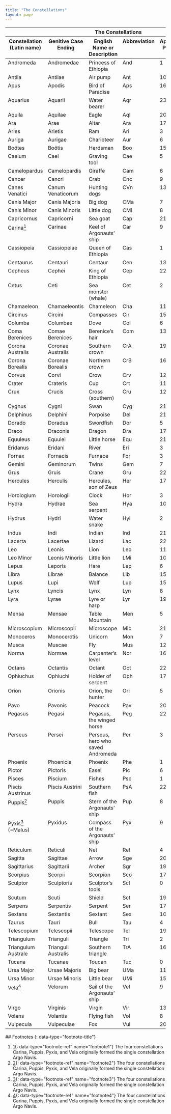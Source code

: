 ```yaml
---
title: "The Constellations"
layout: page
---
```



<table class="span-all" summary="A table titled &#x201C;The Constellations&#x201D; with six columns and 89 rows. The first row is a header row and labels the columns &#x201C;Constellation (Latin name)&#x201D;, &#x201C;Genitive Case Ending footnote: The four constellations Carina, Puppis, Pyxis, and Vela originally formed the single constellation Argo Navis.&#x201D;, &#x201C;English Name or Description&#x201D;, &#x201C;Abbreviation&#x201D;, &#x201C;Approximate Position: alpha (h)&#x201D;, &#x201C;Approximate Position: delta (degrees) From left to right, top to bottom, the rows start with the constellation name and read &#x201C;Andromeda&#x201D;, &#x201C;Andromedae&#x201D;, &#x201C;Princess of Ethiopia&#x201D;, &#x201C;And&#x201D;, &#x201C;1&#x201D;, &#x201C;+40&#x201D;, &#x201C;Antila&#x201D;, &#x201C;Antilae&#x201D;, &#x201C;Air pump&#x201D;, &#x201C;Ant&#x201D;, &#x201C;10&#x201D;, &#x201C;&#x2212;35&#x201D;, &#x201C;Apus&#x201D;, &#x201C;Apodis&#x201D;, &#x201C;Bird of Paradise&#x201D;, &#x201C;Aps&#x201D;, &#x201C;16&#x201D;, &#x201C;&#x2212;75&#x201D;, &#x201C;Aquarius&#x201D;, &#x201C;Aquarii&#x201D;, &#x201C;Water bearer&#x201D;, &#x201C;Aqr&#x201D;, &#x201C;23&#x201D;, &#x201C;&#x2212;15&#x201D;, &#x201C;Aquila&#x201D;, &#x201C;Aquilae&#x201D;, &#x201C;Eagle&#x201D;, &#x201C;Aql&#x201D;, &#x201C;20&#x201D;, &#x201C;+5&#x201D;, &#x201C;Ara&#x201D;, &#x201C;Arae&#x201D;, &#x201C;Altar&#x201D;, &#x201C;Ara&#x201D;, &#x201C;17&#x201D;, &#x201C;&#x2212;55&#x201D;, &#x201C;Aries&#x201D;, &#x201C;Arietis&#x201D;, &#x201C;Ram&#x201D;, &#x201C;Ari&#x201D;, &#x201C;3&#x201D;, &#x201C;+20&#x201D;, &#x201C;Auriga&#x201D;, &#x201C;Aurigae&#x201D;, &#x201C;Charioteer&#x201D;, &#x201C;Aur&#x201D;, &#x201C;6&#x201D;, &#x201C;+40&#x201D;, &#x201C;Bo&#xF6;tes&#x201D;, &#x201C;Bo&#xF6;tis&#x201D;, &#x201C;Herdsman&#x201D;, &#x201C;Boo&#x201D;, &#x201C;15&#x201D;, &#x201C;+30&#x201D;, &#x201C;Caelum&#x201D;, &#x201C;Cael&#x201D;, &#x201C;Graving tool&#x201D;, &#x201C;Cae&#x201D;, &#x201C;5&#x201D;, &#x201C;&#x2212;40&#x201D;, &#x201C;Camelopardus&#x201D;, &#x201C;Camelopardis&#x201D;, &#x201C;Giraffe&#x201D;, &#x201C;Cam&#x201D;, &#x201C;6&#x201D;, &#x201C;+70&#x201D;, &#x201C;Cancer&#x201D;, &#x201C;Cancri&#x201D;, &#x201C;Crab&#x201D;, &#x201C;Cnc&#x201D;, &#x201C;9&#x201D;, &#x201C;+20&#x201D;, &#x201C;Canes Venatici&#x201D;, &#x201C;Canum Venaticorum&#x201D;, &#x201C;Hunting dogs&#x201D;, &#x201C;CVn&#x201D;, &#x201C;13&#x201D;, &#x201C;+40&#x201D;, &#x201C;Canis Major&#x201D;, &#x201C;Canis Majoris&#x201D;, &#x201C;Big dog&#x201D;, &#x201C;CMa&#x201D;, &#x201C;7&#x201D;, &#x201C;&#x2212;20&#x201D;, &#x201C;Canis Minor&#x201D;, &#x201C;Canis Minoris&#x201D;, &#x201C;Little dog&#x201D;, &#x201C;CMi&#x201D;, &#x201C;8&#x201D;, &#x201C;+5 Capricornus&#x201D;, &#x201C;Capricorni&#x201D;, &#x201C;Sea goat&#x201D;, &#x201C;Cap&#x201D;, &#x201C;21&#x201D;, &#x201C;&#x2212;20&#x201D;, &#x201C;Carina &#x201C;, &#x201C;Carinae&#x201D;, &#x201C;Keel of Argonauts&#x2019; ship&#x201D;, &#x201C;Car&#x201D;, &#x201C;9&#x201D;, &#x201C;&#x2212;60&#x201D;, &#x201C;Cassiopeia&#x201D;, &#x201C;Cassiopeiae&#x201D;, &#x201C;Queen of Ethiopia&#x201D;, &#x201C;Cas&#x201D;, &#x201C;1&#x201D;, &#x201C;+60&#x201D;, &#x201C;Centaurus&#x201D;, &#x201C;Centauri&#x201D;, &#x201C;Centaur&#x201D;, &#x201C;Cen&#x201D;, &#x201C;13&#x201D;, &#x201C;&#x2212;50&#x201D;, &#x201C;Cepheus&#x201D;, &#x201C;Cephei&#x201D;, &#x201C;King of Ethiopia&#x201D;, &#x201C;Cep&#x201D;, &#x201C;22&#x201D;, &#x201C;+70&#x201D;, &#x201C;Cetus&#x201D;, &#x201C;Ceti&#x201D;, &#x201C;Sea monster (whale)&#x201D;, &#x201C;Cet&#x201D;, &#x201C;2&#x201D;, &#x201C;&#x2212;10&#x201D;, &#x201C;Chamaeleon&#x201D;, &#x201C;Chamaeleontis&#x201D;, &#x201C;Chameleon&#x201D;, &#x201C;Cha&#x201D;, &#x201C;11&#x201D;, &#x201C;&#x2212;80&#x201D;, &#x201C;Circinus&#x201D;, &#x201C;Circini&#x201D;, &#x201C;Compasses&#x201D;, &#x201C;Cir&#x201D;, &#x201C;15&#x201D;, &#x201C;&#x2212;60&#x201D;, &#x201C;Columba&#x201D;, &#x201C;Columbae&#x201D;, &#x201C;Dove&#x201D;, &#x201C;Col&#x201D;, &#x201C;6&#x201D;, &#x201C;&#x2212;35&#x201D;, &#x201C;Coma Berenices&#x201D;, &#x201C;Comae Berenices&#x201D;, &#x201C;Berenice&#x2019;s hair&#x201D;, &#x201C;Com&#x201D;, &#x201C;13&#x201D;, &#x201C;+20&#x201D;, &#x201C;Corona Australis&#x201D;, &#x201C;Coronae Australis&#x201D;, &#x201C;Southern crown&#x201D;, &#x201C;CrA&#x201D;, &#x201C;19&#x201D;, &#x201C;&#x2212;40&#x201D;, &#x201C;Corona Borealis&#x201D;, &#x201C;Coronae Borealis&#x201D;, &#x201C;Northern crown&#x201D;, &#x201C;CrB&#x201D;, &#x201C;16&#x201D;, &#x201C;+30&#x201D;, &#x201C;Corvus&#x201D;, &#x201C;Corvi&#x201D;, &#x201C;Crow&#x201D;, &#x201C;Crv&#x201D;, &#x201C;12&#x201D;, &#x201C;&#x2212;20&#x201D;, &#x201C;Crater&#x201D;, &#x201C;Crateris&#x201D;, &#x201C;Cup&#x201D;, &#x201C;Crt&#x201D;, &#x201C;11&#x201D;, &#x201C;&#x2212;15&#x201D;, &#x201C;Crux&#x201D;, &#x201C;Crucis&#x201D;, &#x201C;Cross (southern)&#x201D;, &#x201C;Cru&#x201D;, &#x201C;12&#x201D;, &#x201C;&#x2212;60&#x201D;, &#x201C;Cygnus&#x201D;, &#x201C;Cygni&#x201D;, &#x201C;Swan&#x201D;, &#x201C;Cyg&#x201D;, &#x201C;21&#x201D;, &#x201C;+40&#x201D;, &#x201C;Delphinus&#x201D;, &#x201C;Delphini&#x201D;, &#x201C;Porpoise&#x201D;, &#x201C;Del&#x201D;, &#x201C;21&#x201D;, &#x201C;+10&#x201D;, &#x201C;Dorado&#x201D;, &#x201C;Doradus&#x201D;, &#x201C;Swordfish&#x201D;, &#x201C;Dor&#x201D;, &#x201C;5&#x201D;, &#x201C;&#x2212;65&#x201D;, &#x201C;Draco&#x201D;, &#x201C;Draconis&#x201D;, &#x201C;Dragon&#x201D;, &#x201C;Dra&#x201D;, &#x201C;17&#x201D;, &#x201C;+65&#x201D;, &#x201C;Equuleus&#x201D;, &#x201C;Equulei&#x201D;, &#x201C;Little horse&#x201D;, &#x201C;Equ&#x201D;, &#x201C;21&#x201D;, &#x201C;+10&#x201D;, &#x201C;Eridanus&#x201D;, &#x201C;Eridani&#x201D;, &#x201C;River&#x201D;, &#x201C;Eri&#x201D;, &#x201C;3&#x201D;, &#x201C;&#x2212;20&#x201D;, &#x201C;Fornax&#x201D;, &#x201C;Fornacis&#x201D;, &#x201C;Furnace&#x201D;, &#x201C;For&#x201D;, &#x201C;3&#x201D;, &#x201C;&#x2212;30&#x201D;, &#x201C;Gemini&#x201D;, &#x201C;Geminorum&#x201D;, &#x201C;Twins&#x201D;, &#x201C;Gem&#x201D;, &#x201C;7&#x201D;, &#x201C;+20&#x201D;, &#x201C;Grus&#x201D;, &#x201C;Gruis&#x201D;, &#x201C;Crane&#x201D;, &#x201C;Gru&#x201D;, &#x201C;22&#x201D;, &#x201C;&#x2212;45&#x201D;, &#x201C;Hercules&#x201D;, &#x201C;Herculis&#x201D;, &#x201C;Hercules, son of Zeus&#x201D;, &#x201C;Her&#x201D;, &#x201C;17&#x201D;, &#x201C;+30&#x201D;, &#x201C;Horologium&#x201D;, &#x201C;Horologii&#x201D;, &#x201C;Clock&#x201D;, &#x201C;Hor&#x201D;, &#x201C;3&#x201D;, &#x201C;&#x2212;60&#x201D;, &#x201C;Hydra&#x201D;, &#x201C;Hydrae&#x201D;, &#x201C;Sea serpent&#x201D;, &#x201C;Hya&#x201D;, &#x201C;10&#x201D;, &#x201C;&#x2212;20&#x201D;, &#x201C;Hydrus&#x201D;, &#x201C;Hydri&#x201D;, &#x201C;Water snake&#x201D;, &#x201C;Hyi&#x201D;, &#x201C;2&#x201D;, &#x201C;&#x2212;75&#x201D;, &#x201C;Indus&#x201D;, &#x201C;Indi&#x201D;, &#x201C;Indian&#x201D;, &#x201C;Ind&#x201D;, &#x201C;21&#x201D;, &#x201C;&#x2212;55&#x201D;, &#x201C;Lacerta&#x201D;, &#x201C;Lacertae&#x201D;, &#x201C;Lizard&#x201D;, &#x201C;Lac&#x201D;, &#x201C;22&#x201D;, &#x201C;+45&#x201D;, &#x201C;Leo&#x201D;, &#x201C;Leonis&#x201D;, &#x201C;Lion&#x201D;, &#x201C;Leo&#x201D;, &#x201C;11&#x201D;, &#x201C;+15&#x201D;, &#x201C;Leo Minor&#x201D;, &#x201C;Leonis Minoris&#x201D;, &#x201C;Little lion&#x201D;, &#x201C;LMi&#x201D;, &#x201C;10&#x201D;, &#x201C;+35&#x201D;, &#x201C;Lepus&#x201D;, &#x201C;Leporis&#x201D;, &#x201C;Hare&#x201D;, &#x201C;Lep&#x201D;, &#x201C;6&#x201D;, &#x201C;&#x2212;20&#x201D;, &#x201C;Libra&#x201D;, &#x201C;Librae&#x201D;, &#x201C;Balance&#x201D;, &#x201C;Lib&#x201D;, &#x201C;15&#x201D;, &#x201C;&#x2212;15&#x201D;, &#x201C;Lupus&#x201D;, &#x201C;Lupi&#x201D;, &#x201C;Wolf&#x201D;, &#x201C;Lup&#x201D;, &#x201C;15&#x201D;, &#x201C;&#x2212;45&#x201D;, &#x201C;Lynx&#x201D;, &#x201C;Lyncis&#x201D;, &#x201C;Lynx&#x201D;, &#x201C;Lyn&#x201D;, &#x201C;8&#x201D;, &#x201C;+45&#x201D;, &#x201C;Lyra&#x201D;, &#x201C;Lyrae&#x201D;, &#x201C;Lyre or harp&#x201D;, &#x201C;Lyr&#x201D;, &#x201C;19&#x201D;, &#x201C;+40&#x201D;, &#x201C;Mensa&#x201D;, &#x201C;Mensae&#x201D;, &#x201C;Table Mountain&#x201D;, &#x201C;Men&#x201D;, &#x201C;5&#x201D;, &#x201C;&#x2212;80&#x201D;, &#x201C;Microscopium&#x201D;, &#x201C;Microscopii&#x201D;, &#x201C;Microscope&#x201D;, &#x201C;Mic&#x201D;, &#x201C;21&#x201D;, &#x201C;&#x2212;35&#x201D;, &#x201C;Monoceros&#x201D;, &#x201C;Monocerotis&#x201D;, &#x201C;Unicorn&#x201D;, &#x201C;Mon&#x201D;, &#x201C;7&#x201D;, &#x201C;&#x2212;5&#x201D;, &#x201C;Musca&#x201D;, &#x201C;Muscae&#x201D;, &#x201C;Fly&#x201D;, &#x201C;Mus&#x201D;, &#x201C;12&#x201D;, &#x201C;&#x2212;70&#x201D;, &#x201C;Norma&#x201D;, &#x201C;Normae&#x201D;, &#x201C;Carpenter&#x2019;s level&#x201D;, &#x201C;Nor&#x201D;, &#x201C;16&#x201D;, &#x201C;&#x2212;50&#x201D;, &#x201C;Octans&#x201D;, &#x201C;Octantis&#x201D;, &#x201C;Octant&#x201D;, &#x201C;Oct&#x201D;, &#x201C;22&#x201D;, &#x201C;&#x2212;85&#x201D;, &#x201C;Ophiuchus&#x201D;, &#x201C;Ophiuchi&#x201D;, &#x201C;Holder of serpent&#x201D;, &#x201C;Oph&#x201D;, &#x201C;17&#x201D;, &#x201C;0&#x201D;, &#x201C;Orion&#x201D;, &#x201C;Orionis&#x201D;, &#x201C;Orion, the hunter&#x201D;, &#x201C;Ori&#x201D;, &#x201C;5&#x201D;, &#x201C;+5&#x201D;, &#x201C;Pavo&#x201D;, &#x201C;Pavonis&#x201D;, &#x201C;Peacock&#x201D;, &#x201C;Pav&#x201D;, &#x201C;20&#x201D;, &#x201C;&#x2212;65&#x201D;, &#x201C;Pegasus&#x201D;, &#x201C;Pegasi&#x201D;, &#x201C;Pegasus, the winged horse&#x201D;, &#x201C;Peg&#x201D;, &#x201C;22&#x201D;, &#x201C;+20&#x201D;, &#x201C;Perseus&#x201D;, &#x201C;Persei&#x201D;, &#x201C;Perseus, hero who saved Andromeda&#x201D;, &#x201C;Per&#x201D;, &#x201C;3&#x201D;, &#x201C;+45&#x201D;, &#x201C;Phoenix&#x201D;, &#x201C;Phoenicis&#x201D;, &#x201C;Phoenix&#x201D;, &#x201C;Phe&#x201D;, &#x201C;1&#x201D;, &#x201C;&#x2212;50&#x201D;, &#x201C;Pictor&#x201D;, &#x201C;Pictoris&#x201D;, &#x201C;Easel&#x201D;, &#x201C;Pic&#x201D;, &#x201C;6&#x201D;, &#x201C;&#x2212;55&#x201D;, &#x201C;Pisces&#x201D;, &#x201C;Piscium&#x201D;, &#x201C;Fishes&#x201D;, &#x201C;Psc&#x201D;, &#x201C;1&#x201D;, &#x201C;+15&#x201D;, &#x201C;Piscis Austrinus&#x201D;, &#x201C;Piscis Austrini&#x201D;, &#x201C;Southern fish&#x201D;, &#x201C;PsA&#x201D;, &#x201C;22&#x201D;, &#x201C;&#x2212;30&#x201D;, &#x201C;Puppis footnote: The four constellations Carina, Puppis, Pyxis, and Vela originally formed the single constellation Argo Navis.&#x201D;, &#x201C;Puppis&#x201D;, &#x201C;Stern of the Argonauts&#x2019; ship&#x201D;, &#x201C;Pup&#x201D;, &#x201C;8&#x201D;, &#x201C;&#x2212;40&#x201D;, &#x201C;Pyxis (=Malus) footnote: The four constellations Carina, Puppis, Pyxis, and Vela originally formed the single constellation Argo Navis.&#x201D;, &#x201C;Pyxidus&#x201D;, &#x201C;Compass of the Argonauts&#x2019; ship&#x201D;, &#x201C;Pyx&#x201D;, &#x201C;9&#x201D;, &#x201C;&#x2212;30&#x201D;, &#x201C;Reticulum&#x201D;, &#x201C;Reticuli&#x201D;, &#x201C;Net&#x201D;, &#x201C;Ret&#x201D;, &#x201C;4&#x201D;, &#x201C;&#x2212;60&#x201D;, &#x201C;Sagitta&#x201D;, &#x201C;Sagittae&#x201D;, &#x201C;Arrow&#x201D;, &#x201C;Sge&#x201D;, &#x201C;20&#x201D;, &#x201C;+10&#x201D;, &#x201C;Sagittarius&#x201D;, &#x201C;Sagittarii&#x201D;, &#x201C;Archer&#x201D;, &#x201C;Sgr&#x201D;, &#x201C;19&#x201D;, &#x201C;&#x2212;25&#x201D;, &#x201C;Scorpius&#x201D;, &#x201C;Scorpii&#x201D;, &#x201C;Scorpion&#x201D;, &#x201C;Sco&#x201D;, &#x201C;17&#x201D;, &#x201C;&#x2212;40&#x201D;, &#x201C;Sculptor&#x201D;, &#x201C;Sculptoris&#x201D;, &#x201C;Sculptor&#x2019;s tools&#x201D;, &#x201C;Scl&#x201D;, &#x201C;0&#x201D;, &#x201C;&#x2212;30&#x201D;, &#x201C;Scutum&#x201D;, &#x201C;Scuti&#x201D;, &#x201C;Shield&#x201D;, &#x201C;Sct&#x201D;, &#x201C;19&#x201D;, &#x201C;&#x2212;10&#x201D;, &#x201C;Serpens&#x201D;, &#x201C;Serpentis&#x201D;, &#x201C;Serpent&#x201D;, &#x201C;Ser&#x201D;, &#x201C;17&#x201D;, &#x201C;0&#x201D;, &#x201C;Sextans&#x201D;, &#x201C;Sextantis&#x201D;, &#x201C;Sextant&#x201D;, &#x201C;Sex&#x201D;, &#x201C;10&#x201D;, &#x201C;0&#x201D;, &#x201C;Taurus&#x201D;, &#x201C;Tauri&#x201D;, &#x201C;Bull&#x201D;, &#x201C;Tau&#x201D;, &#x201C;4&#x201D;, &#x201C;+15&#x201D;, &#x201C;Telescopium&#x201D;, &#x201C;Telescopii&#x201D;, &#x201C;Telescope&#x201D;, &#x201C;Tel&#x201D;, &#x201C;19&#x201D;, &#x201C;&#x2212;50&#x201D;, &#x201C;Triangulum&#x201D;, &#x201C;Trianguli&#x201D;, &#x201C;Triangle&#x201D;, &#x201C;Tri&#x201D;, &#x201C;2&#x201D;, &#x201C;+30&#x201D;, &#x201C;Triangulum Australe&#x201D;, &#x201C;Trianguli Australis&#x201D;, &#x201C;Southern triangle&#x201D;, &#x201C;TrA&#x201D;, &#x201C;16&#x201D;, &#x201C;&#x2212;65&#x201D;, &#x201C;Tucana&#x201D;, &#x201C;Tucanae&#x201D;, &#x201C;Toucan&#x201D;, &#x201C;Tuc&#x201D;, &#x201C;0&#x201D;, &#x201C;&#x2212;65&#x201D;, &#x201C;Ursa Major&#x201D;, &#x201C;Ursae Majoris&#x201D;, &#x201C;Big bear&#x201D;, &#x201C;UMa&#x201D;, &#x201C;11&#x201D;, &#x201C;+50&#x201D;, &#x201C;Ursa Minor&#x201D;, &#x201C;Ursae Minoris&#x201D;, &#x201C;Little bear&#x201D;, &#x201C;UMi&#x201D;, &#x201C;15&#x201D;, &#x201C;+70&#x201D;, &#x201C;Vela footnote: The four constellations Carina, Puppis, Pyxis, and Vela originally formed the single constellation Argo Navis.&#x201D;, &#x201C;Velorum&#x201D;, &#x201C;Sail of the Argonauts&#x2019; ship&#x201D;, &#x201C;Vel&#x201D;, &#x201C;9&#x201D;, &#x201C;&#x2212;50&#x201D;, &#x201C;Virgo&#x201D;, &#x201C;Virginis&#x201D;, &#x201C;Virgin&#x201D;, &#x201C;Vir&#x201D;, &#x201C;13&#x201D;, &#x201C;0&#x201D;, &#x201C;Volans&#x201D;, &#x201C;Volantis&#x201D;, &#x201C;Flying fish&#x201D;, &#x201C;Vol&#x201D;, &#x201C;8&#x201D;, &#x201C;&#x2212;70&#x201D;, &#x201C;Vulpecula&#x201D;, &#x201C;Vulpeculae&#x201D;, &#x201C;Fox&#x201D;, &#x201C;Vul&#x201D;, &#x201C;20&#x201D;, and &#x201C;+25&#x201D;."><thead>
<tr valign="top">
<th colspan="6" data-valign="top" data-align="center">The Constellations</th>
</tr>
<tr valign="top">
<th data-valign="top" data-align="center">Constellation (Latin name)</th>
<th data-valign="top" data-align="center">Genitive Case Ending</th>
<th data-valign="top" data-align="center">English Name or Description</th>
<th data-valign="top" data-align="center">Abbreviation</th>
<th data-valign="top" data-align="center">Approximate Position: α (h)</th>
<th data-valign="top" data-align="center">Approximate Position: δ (°)</th>
</tr>
</thead><tbody>
<tr valign="top">
<td data-valign="top" data-align="left">Andromeda</td>
<td data-valign="top" data-align="left">Andromedae</td>
<td data-valign="top" data-align="left">Princess of Ethiopia</td>
<td data-valign="top" data-align="left">And</td>
<td data-valign="top" data-align="left">1</td>
<td data-valign="top" data-align="left">+40</td>
</tr>
<tr valign="top">
<td data-valign="top" data-align="left">Antila</td>
<td data-valign="top" data-align="left">Antilae</td>
<td data-valign="top" data-align="left">Air pump</td>
<td data-valign="top" data-align="left">Ant</td>
<td data-valign="top" data-align="left">10</td>
<td data-valign="top" data-align="left">−35</td>
</tr>
<tr valign="top">
<td data-valign="top" data-align="left">Apus</td>
<td data-valign="top" data-align="left">Apodis</td>
<td data-valign="top" data-align="left">Bird of Paradise</td>
<td data-valign="top" data-align="left">Aps</td>
<td data-valign="top" data-align="left">16</td>
<td data-valign="top" data-align="left">−75</td>
</tr>
<tr valign="top">
<td data-valign="top" data-align="left">Aquarius</td>
<td data-valign="top" data-align="left">Aquarii</td>
<td data-valign="top" data-align="left">Water bearer</td>
<td data-valign="top" data-align="left">Aqr</td>
<td data-valign="top" data-align="left">23</td>
<td data-valign="top" data-align="left">−15</td>
</tr>
<tr valign="top">
<td data-valign="top" data-align="left">Aquila</td>
<td data-valign="top" data-align="left">Aquilae</td>
<td data-valign="top" data-align="left">Eagle</td>
<td data-valign="top" data-align="left">Aql</td>
<td data-valign="top" data-align="left">20</td>
<td data-valign="top" data-align="left">+5</td>
</tr>
<tr valign="top">
<td data-valign="top" data-align="left">Ara</td>
<td data-valign="top" data-align="left">Arae</td>
<td data-valign="top" data-align="left">Altar</td>
<td data-valign="top" data-align="left">Ara</td>
<td data-valign="top" data-align="left">17</td>
<td data-valign="top" data-align="left">−55</td>
</tr>
<tr valign="top">
<td data-valign="top" data-align="left">Aries</td>
<td data-valign="top" data-align="left">Arietis</td>
<td data-valign="top" data-align="left">Ram</td>
<td data-valign="top" data-align="left">Ari</td>
<td data-valign="top" data-align="left">3</td>
<td data-valign="top" data-align="left">+20</td>
</tr>
<tr valign="top">
<td data-valign="top" data-align="left">Auriga</td>
<td data-valign="top" data-align="left">Aurigae</td>
<td data-valign="top" data-align="left">Charioteer</td>
<td data-valign="top" data-align="left">Aur</td>
<td data-valign="top" data-align="left">6</td>
<td data-valign="top" data-align="left">+40</td>
</tr>
<tr valign="top">
<td data-valign="top" data-align="left">Boötes</td>
<td data-valign="top" data-align="left">Boötis</td>
<td data-valign="top" data-align="left">Herdsman</td>
<td data-valign="top" data-align="left">Boo</td>
<td data-valign="top" data-align="left">15</td>
<td data-valign="top" data-align="left">+30</td>
</tr>
<tr valign="top">
<td data-valign="top" data-align="left">Caelum</td>
<td data-valign="top" data-align="left">Cael</td>
<td data-valign="top" data-align="left">Graving tool</td>
<td data-valign="top" data-align="left">Cae</td>
<td data-valign="top" data-align="left">5</td>
<td data-valign="top" data-align="left">−40</td>
</tr>
<tr valign="top">
<td data-valign="top" data-align="left">Camelopardus</td>
<td data-valign="top" data-align="left">Camelopardis</td>
<td data-valign="top" data-align="left">Giraffe</td>
<td data-valign="top" data-align="left">Cam</td>
<td data-valign="top" data-align="left">6</td>
<td data-valign="top" data-align="left">+70</td>
</tr>
<tr valign="top">
<td data-valign="top" data-align="left">Cancer</td>
<td data-valign="top" data-align="left">Cancri</td>
<td data-valign="top" data-align="left">Crab</td>
<td data-valign="top" data-align="left">Cnc</td>
<td data-valign="top" data-align="left">9</td>
<td data-valign="top" data-align="left">+20</td>
</tr>
<tr valign="top">
<td data-valign="top" data-align="left">Canes Venatici</td>
<td data-valign="top" data-align="left">Canum Venaticorum</td>
<td data-valign="top" data-align="left">Hunting dogs</td>
<td data-valign="top" data-align="left">CVn</td>
<td data-valign="top" data-align="left">13</td>
<td data-valign="top" data-align="left">+40</td>
</tr>
<tr valign="top">
<td data-valign="top" data-align="left">Canis Major</td>
<td data-valign="top" data-align="left">Canis Majoris</td>
<td data-valign="top" data-align="left">Big dog</td>
<td data-valign="top" data-align="left">CMa</td>
<td data-valign="top" data-align="left">7</td>
<td data-valign="top" data-align="left">−20</td>
</tr>
<tr valign="top">
<td data-valign="top" data-align="left">Canis Minor</td>
<td data-valign="top" data-align="left">Canis Minoris</td>
<td data-valign="top" data-align="left">Little dog</td>
<td data-valign="top" data-align="left">CMi</td>
<td data-valign="top" data-align="left">8</td>
<td data-valign="top" data-align="left">+5</td>
</tr>
<tr valign="top">
<td data-valign="top" data-align="left">Capricornus</td>
<td data-valign="top" data-align="left">Capricorni</td>
<td data-valign="top" data-align="left">Sea goat</td>
<td data-valign="top" data-align="left">Cap</td>
<td data-valign="top" data-align="left">21</td>
<td data-valign="top" data-align="left">−20</td>
</tr>
<tr valign="top">
<td data-valign="top" data-align="left">Carina<a data-type="footnote-number" name="footnote-ref1" href="#footnote1"><sup>1</sup></a></td>
<td data-valign="top" data-align="left">Carinae</td>
<td data-valign="top" data-align="left">Keel of Argonauts’ ship</td>
<td data-valign="top" data-align="left">Car</td>
<td data-valign="top" data-align="left">9</td>
<td data-valign="top" data-align="left">−60</td>
</tr>
<tr valign="top">
<td data-valign="top" data-align="left">Cassiopeia</td>
<td data-valign="top" data-align="left">Cassiopeiae</td>
<td data-valign="top" data-align="left">Queen of Ethiopia</td>
<td data-valign="top" data-align="left">Cas</td>
<td data-valign="top" data-align="left">1</td>
<td data-valign="top" data-align="left">+60</td>
</tr>
<tr valign="top">
<td data-valign="top" data-align="left">Centaurus</td>
<td data-valign="top" data-align="left">Centauri</td>
<td data-valign="top" data-align="left">Centaur</td>
<td data-valign="top" data-align="left">Cen</td>
<td data-valign="top" data-align="left">13</td>
<td data-valign="top" data-align="left">−50</td>
</tr>
<tr valign="top">
<td data-valign="top" data-align="left">Cepheus</td>
<td data-valign="top" data-align="left">Cephei</td>
<td data-valign="top" data-align="left">King of Ethiopia</td>
<td data-valign="top" data-align="left">Cep</td>
<td data-valign="top" data-align="left">22</td>
<td data-valign="top" data-align="left">+70</td>
</tr>
<tr valign="top">
<td data-valign="top" data-align="left">Cetus</td>
<td data-valign="top" data-align="left">Ceti</td>
<td data-valign="top" data-align="left">Sea monster (whale)</td>
<td data-valign="top" data-align="left">Cet</td>
<td data-valign="top" data-align="left">2</td>
<td data-valign="top" data-align="left">−10</td>
</tr>
<tr valign="top">
<td data-valign="top" data-align="left">Chamaeleon</td>
<td data-valign="top" data-align="left">Chamaeleontis</td>
<td data-valign="top" data-align="left">Chameleon</td>
<td data-valign="top" data-align="left">Cha</td>
<td data-valign="top" data-align="left">11</td>
<td data-valign="top" data-align="left">−80</td>
</tr>
<tr valign="top">
<td data-valign="top" data-align="left">Circinus</td>
<td data-valign="top" data-align="left">Circini</td>
<td data-valign="top" data-align="left">Compasses</td>
<td data-valign="top" data-align="left">Cir</td>
<td data-valign="top" data-align="left">15</td>
<td data-valign="top" data-align="left">−60</td>
</tr>
<tr valign="top">
<td data-valign="top" data-align="left">Columba</td>
<td data-valign="top" data-align="left">Columbae</td>
<td data-valign="top" data-align="left">Dove</td>
<td data-valign="top" data-align="left">Col</td>
<td data-valign="top" data-align="left">6</td>
<td data-valign="top" data-align="left">−35</td>
</tr>
<tr valign="top">
<td data-valign="top" data-align="left">Coma Berenices</td>
<td data-valign="top" data-align="left">Comae Berenices</td>
<td data-valign="top" data-align="left">Berenice’s hair</td>
<td data-valign="top" data-align="left">Com</td>
<td data-valign="top" data-align="left">13</td>
<td data-valign="top" data-align="left">+20</td>
</tr>
<tr valign="top">
<td data-valign="top" data-align="left">Corona Australis</td>
<td data-valign="top" data-align="left">Coronae Australis</td>
<td data-valign="top" data-align="left">Southern crown</td>
<td data-valign="top" data-align="left">CrA</td>
<td data-valign="top" data-align="left">19</td>
<td data-valign="top" data-align="left">−40</td>
</tr>
<tr valign="top">
<td data-valign="top" data-align="left">Corona Borealis</td>
<td data-valign="top" data-align="left">Coronae Borealis</td>
<td data-valign="top" data-align="left">Northern crown</td>
<td data-valign="top" data-align="left">CrB</td>
<td data-valign="top" data-align="left">16</td>
<td data-valign="top" data-align="left">+30</td>
</tr>
<tr valign="top">
<td data-valign="top" data-align="left">Corvus</td>
<td data-valign="top" data-align="left">Corvi</td>
<td data-valign="top" data-align="left">Crow</td>
<td data-valign="top" data-align="left">Crv</td>
<td data-valign="top" data-align="left">12</td>
<td data-valign="top" data-align="left">−20</td>
</tr>
<tr valign="top">
<td data-valign="top" data-align="left">Crater</td>
<td data-valign="top" data-align="left">Crateris</td>
<td data-valign="top" data-align="left">Cup</td>
<td data-valign="top" data-align="left">Crt</td>
<td data-valign="top" data-align="left">11</td>
<td data-valign="top" data-align="left">−15</td>
</tr>
<tr valign="top">
<td data-valign="top" data-align="left">Crux</td>
<td data-valign="top" data-align="left">Crucis</td>
<td data-valign="top" data-align="left">Cross (southern)</td>
<td data-valign="top" data-align="left">Cru</td>
<td data-valign="top" data-align="left">12</td>
<td data-valign="top" data-align="left">−60</td>
</tr>
<tr valign="top">
<td data-valign="top" data-align="left">Cygnus</td>
<td data-valign="top" data-align="left">Cygni</td>
<td data-valign="top" data-align="left">Swan</td>
<td data-valign="top" data-align="left">Cyg</td>
<td data-valign="top" data-align="left">21</td>
<td data-valign="top" data-align="left">+40</td>
</tr>
<tr valign="top">
<td data-valign="top" data-align="left">Delphinus</td>
<td data-valign="top" data-align="left">Delphini</td>
<td data-valign="top" data-align="left">Porpoise</td>
<td data-valign="top" data-align="left">Del</td>
<td data-valign="top" data-align="left">21</td>
<td data-valign="top" data-align="left">+10</td>
</tr>
<tr valign="top">
<td data-valign="top" data-align="left">Dorado</td>
<td data-valign="top" data-align="left">Doradus</td>
<td data-valign="top" data-align="left">Swordfish</td>
<td data-valign="top" data-align="left">Dor</td>
<td data-valign="top" data-align="left">5</td>
<td data-valign="top" data-align="left">−65</td>
</tr>
<tr valign="top">
<td data-valign="top" data-align="left">Draco</td>
<td data-valign="top" data-align="left">Draconis</td>
<td data-valign="top" data-align="left">Dragon</td>
<td data-valign="top" data-align="left">Dra</td>
<td data-valign="top" data-align="left">17</td>
<td data-valign="top" data-align="left">+65</td>
</tr>
<tr valign="top">
<td data-valign="top" data-align="left">Equuleus</td>
<td data-valign="top" data-align="left">Equulei</td>
<td data-valign="top" data-align="left">Little horse</td>
<td data-valign="top" data-align="left">Equ</td>
<td data-valign="top" data-align="left">21</td>
<td data-valign="top" data-align="left">+10</td>
</tr>
<tr valign="top">
<td data-valign="top" data-align="left">Eridanus</td>
<td data-valign="top" data-align="left">Eridani</td>
<td data-valign="top" data-align="left">River</td>
<td data-valign="top" data-align="left">Eri</td>
<td data-valign="top" data-align="left">3</td>
<td data-valign="top" data-align="left">−20</td>
</tr>
<tr valign="top">
<td data-valign="top" data-align="left">Fornax</td>
<td data-valign="top" data-align="left">Fornacis</td>
<td data-valign="top" data-align="left">Furnace</td>
<td data-valign="top" data-align="left">For</td>
<td data-valign="top" data-align="left">3</td>
<td data-valign="top" data-align="left">−30</td>
</tr>
<tr valign="top">
<td data-valign="top" data-align="left">Gemini</td>
<td data-valign="top" data-align="left">Geminorum</td>
<td data-valign="top" data-align="left">Twins</td>
<td data-valign="top" data-align="left">Gem</td>
<td data-valign="top" data-align="left">7</td>
<td data-valign="top" data-align="left">+20</td>
</tr>
<tr valign="top">
<td data-valign="top" data-align="left">Grus</td>
<td data-valign="top" data-align="left">Gruis</td>
<td data-valign="top" data-align="left">Crane</td>
<td data-valign="top" data-align="left">Gru</td>
<td data-valign="top" data-align="left">22</td>
<td data-valign="top" data-align="left">−45</td>
</tr>
<tr valign="top">
<td data-valign="top" data-align="left">Hercules</td>
<td data-valign="top" data-align="left">Herculis</td>
<td data-valign="top" data-align="left">Hercules, son of Zeus</td>
<td data-valign="top" data-align="left">Her</td>
<td data-valign="top" data-align="left">17</td>
<td data-valign="top" data-align="left">+30</td>
</tr>
<tr valign="top">
<td data-valign="top" data-align="left">Horologium</td>
<td data-valign="top" data-align="left">Horologii</td>
<td data-valign="top" data-align="left">Clock</td>
<td data-valign="top" data-align="left">Hor</td>
<td data-valign="top" data-align="left">3</td>
<td data-valign="top" data-align="left">−60</td>
</tr>
<tr valign="top">
<td data-valign="top" data-align="left">Hydra</td>
<td data-valign="top" data-align="left">Hydrae</td>
<td data-valign="top" data-align="left">Sea serpent</td>
<td data-valign="top" data-align="left">Hya</td>
<td data-valign="top" data-align="left">10</td>
<td data-valign="top" data-align="left">−20</td>
</tr>
<tr valign="top">
<td data-valign="top" data-align="left">Hydrus</td>
<td data-valign="top" data-align="left">Hydri</td>
<td data-valign="top" data-align="left">Water snake</td>
<td data-valign="top" data-align="left">Hyi</td>
<td data-valign="top" data-align="left">2</td>
<td data-valign="top" data-align="left">−75</td>
</tr>
<tr valign="top">
<td data-valign="top" data-align="left">Indus</td>
<td data-valign="top" data-align="left">Indi</td>
<td data-valign="top" data-align="left">Indian</td>
<td data-valign="top" data-align="left">Ind</td>
<td data-valign="top" data-align="left">21</td>
<td data-valign="top" data-align="left">−55</td>
</tr>
<tr valign="top">
<td data-valign="top" data-align="left">Lacerta</td>
<td data-valign="top" data-align="left">Lacertae</td>
<td data-valign="top" data-align="left">Lizard</td>
<td data-valign="top" data-align="left">Lac</td>
<td data-valign="top" data-align="left">22</td>
<td data-valign="top" data-align="left">+45</td>
</tr>
<tr valign="top">
<td data-valign="top" data-align="left">Leo</td>
<td data-valign="top" data-align="left">Leonis</td>
<td data-valign="top" data-align="left">Lion</td>
<td data-valign="top" data-align="left">Leo</td>
<td data-valign="top" data-align="left">11</td>
<td data-valign="top" data-align="left">+15</td>
</tr>
<tr valign="top">
<td data-valign="top" data-align="left">Leo Minor</td>
<td data-valign="top" data-align="left">Leonis Minoris</td>
<td data-valign="top" data-align="left">Little lion</td>
<td data-valign="top" data-align="left">LMi</td>
<td data-valign="top" data-align="left">10</td>
<td data-valign="top" data-align="left">+35</td>
</tr>
<tr valign="top">
<td data-valign="top" data-align="left">Lepus</td>
<td data-valign="top" data-align="left">Leporis</td>
<td data-valign="top" data-align="left">Hare</td>
<td data-valign="top" data-align="left">Lep</td>
<td data-valign="top" data-align="left">6</td>
<td data-valign="top" data-align="left">−20</td>
</tr>
<tr valign="top">
<td data-valign="top" data-align="left">Libra</td>
<td data-valign="top" data-align="left">Librae</td>
<td data-valign="top" data-align="left">Balance</td>
<td data-valign="top" data-align="left">Lib</td>
<td data-valign="top" data-align="left">15</td>
<td data-valign="top" data-align="left">−15</td>
</tr>
<tr valign="top">
<td data-valign="top" data-align="left">Lupus</td>
<td data-valign="top" data-align="left">Lupi</td>
<td data-valign="top" data-align="left">Wolf</td>
<td data-valign="top" data-align="left">Lup</td>
<td data-valign="top" data-align="left">15</td>
<td data-valign="top" data-align="left">−45</td>
</tr>
<tr valign="top">
<td data-valign="top" data-align="left">Lynx</td>
<td data-valign="top" data-align="left">Lyncis</td>
<td data-valign="top" data-align="left">Lynx</td>
<td data-valign="top" data-align="left">Lyn</td>
<td data-valign="top" data-align="left">8</td>
<td data-valign="top" data-align="left">+45</td>
</tr>
<tr valign="top">
<td data-valign="top" data-align="left">Lyra</td>
<td data-valign="top" data-align="left">Lyrae</td>
<td data-valign="top" data-align="left">Lyre or harp</td>
<td data-valign="top" data-align="left">Lyr</td>
<td data-valign="top" data-align="left">19</td>
<td data-valign="top" data-align="left">+40</td>
</tr>
<tr valign="top">
<td data-valign="top" data-align="left">Mensa</td>
<td data-valign="top" data-align="left">Mensae</td>
<td data-valign="top" data-align="left">Table Mountain</td>
<td data-valign="top" data-align="left">Men</td>
<td data-valign="top" data-align="left">5</td>
<td data-valign="top" data-align="left">−80</td>
</tr>
<tr valign="top">
<td data-valign="top" data-align="left">Microscopium</td>
<td data-valign="top" data-align="left">Microscopii</td>
<td data-valign="top" data-align="left">Microscope</td>
<td data-valign="top" data-align="left">Mic</td>
<td data-valign="top" data-align="left">21</td>
<td data-valign="top" data-align="left">−35</td>
</tr>
<tr valign="top">
<td data-valign="top" data-align="left">Monoceros</td>
<td data-valign="top" data-align="left">Monocerotis</td>
<td data-valign="top" data-align="left">Unicorn</td>
<td data-valign="top" data-align="left">Mon</td>
<td data-valign="top" data-align="left">7</td>
<td data-valign="top" data-align="left">−5</td>
</tr>
<tr valign="top">
<td data-valign="top" data-align="left">Musca</td>
<td data-valign="top" data-align="left">Muscae</td>
<td data-valign="top" data-align="left">Fly</td>
<td data-valign="top" data-align="left">Mus</td>
<td data-valign="top" data-align="left">12</td>
<td data-valign="top" data-align="left">−70</td>
</tr>
<tr valign="top">
<td data-valign="top" data-align="left">Norma</td>
<td data-valign="top" data-align="left">Normae</td>
<td data-valign="top" data-align="left">Carpenter’s level</td>
<td data-valign="top" data-align="left">Nor</td>
<td data-valign="top" data-align="left">16</td>
<td data-valign="top" data-align="left">−50</td>
</tr>
<tr valign="top">
<td data-valign="top" data-align="left">Octans</td>
<td data-valign="top" data-align="left">Octantis</td>
<td data-valign="top" data-align="left">Octant</td>
<td data-valign="top" data-align="left">Oct</td>
<td data-valign="top" data-align="left">22</td>
<td data-valign="top" data-align="left">−85</td>
</tr>
<tr valign="top">
<td data-valign="top" data-align="left">Ophiuchus</td>
<td data-valign="top" data-align="left">Ophiuchi</td>
<td data-valign="top" data-align="left">Holder of serpent</td>
<td data-valign="top" data-align="left">Oph</td>
<td data-valign="top" data-align="left">17</td>
<td data-valign="top" data-align="left">0</td>
</tr>
<tr valign="top">
<td data-valign="top" data-align="left">Orion</td>
<td data-valign="top" data-align="left">Orionis</td>
<td data-valign="top" data-align="left">Orion, the hunter</td>
<td data-valign="top" data-align="left">Ori</td>
<td data-valign="top" data-align="left">5</td>
<td data-valign="top" data-align="left">+5</td>
</tr>
<tr valign="top">
<td data-valign="top" data-align="left">Pavo</td>
<td data-valign="top" data-align="left">Pavonis</td>
<td data-valign="top" data-align="left">Peacock</td>
<td data-valign="top" data-align="left">Pav</td>
<td data-valign="top" data-align="left">20</td>
<td data-valign="top" data-align="left">−65</td>
</tr>
<tr valign="top">
<td data-valign="top" data-align="left">Pegasus</td>
<td data-valign="top" data-align="left">Pegasi</td>
<td data-valign="top" data-align="left">Pegasus, the winged horse</td>
<td data-valign="top" data-align="left">Peg</td>
<td data-valign="top" data-align="left">22</td>
<td data-valign="top" data-align="left">+20</td>
</tr>
<tr valign="top">
<td data-valign="top" data-align="left">Perseus</td>
<td data-valign="top" data-align="left">Persei</td>
<td data-valign="top" data-align="left">Perseus, hero who saved Andromeda</td>
<td data-valign="top" data-align="left">Per</td>
<td data-valign="top" data-align="left">3</td>
<td data-valign="top" data-align="left">+45</td>
</tr>
<tr valign="top">
<td data-valign="top" data-align="left">Phoenix</td>
<td data-valign="top" data-align="left">Phoenicis</td>
<td data-valign="top" data-align="left">Phoenix</td>
<td data-valign="top" data-align="left">Phe</td>
<td data-valign="top" data-align="left">1</td>
<td data-valign="top" data-align="left">−50</td>
</tr>
<tr valign="top">
<td data-valign="top" data-align="left">Pictor</td>
<td data-valign="top" data-align="left">Pictoris</td>
<td data-valign="top" data-align="left">Easel</td>
<td data-valign="top" data-align="left">Pic</td>
<td data-valign="top" data-align="left">6</td>
<td data-valign="top" data-align="left">−55</td>
</tr>
<tr valign="top">
<td data-valign="top" data-align="left">Pisces</td>
<td data-valign="top" data-align="left">Piscium</td>
<td data-valign="top" data-align="left">Fishes</td>
<td data-valign="top" data-align="left">Psc</td>
<td data-valign="top" data-align="left">1</td>
<td data-valign="top" data-align="left">+15</td>
</tr>
<tr valign="top">
<td data-valign="top" data-align="left">Piscis Austrinus</td>
<td data-valign="top" data-align="left">Piscis Austrini</td>
<td data-valign="top" data-align="left">Southern fish</td>
<td data-valign="top" data-align="left">PsA</td>
<td data-valign="top" data-align="left">22</td>
<td data-valign="top" data-align="left">−30</td>
</tr>
<tr valign="top">
<td data-valign="top" data-align="left">Puppis<a data-type="footnote-number" name="footnote-ref2" href="#footnote2"><sup>2</sup></a></td>
<td data-valign="top" data-align="left">Puppis</td>
<td data-valign="top" data-align="left">Stern of the Argonauts’ ship</td>
<td data-valign="top" data-align="left">Pup</td>
<td data-valign="top" data-align="left">8</td>
<td data-valign="top" data-align="left">−40</td>
</tr>
<tr valign="top">
<td data-valign="top" data-align="left">Pyxis<a data-type="footnote-number" name="footnote-ref3" href="#footnote3"><sup>3</sup></a> (=Malus)</td>
<td data-valign="top" data-align="left">Pyxidus</td>
<td data-valign="top" data-align="left">Compass of the Argonauts’ ship</td>
<td data-valign="top" data-align="left">Pyx</td>
<td data-valign="top" data-align="left">9</td>
<td data-valign="top" data-align="left">−30</td>
</tr>
<tr valign="top">
<td data-valign="top" data-align="left">Reticulum</td>
<td data-valign="top" data-align="left">Reticuli</td>
<td data-valign="top" data-align="left">Net</td>
<td data-valign="top" data-align="left">Ret</td>
<td data-valign="top" data-align="left">4</td>
<td data-valign="top" data-align="left">−60</td>
</tr>
<tr valign="top">
<td data-valign="top" data-align="left">Sagitta</td>
<td data-valign="top" data-align="left">Sagittae</td>
<td data-valign="top" data-align="left">Arrow</td>
<td data-valign="top" data-align="left">Sge</td>
<td data-valign="top" data-align="left">20</td>
<td data-valign="top" data-align="left">+10</td>
</tr>
<tr valign="top">
<td data-valign="top" data-align="left">Sagittarius</td>
<td data-valign="top" data-align="left">Sagittarii</td>
<td data-valign="top" data-align="left">Archer</td>
<td data-valign="top" data-align="left">Sgr</td>
<td data-valign="top" data-align="left">19</td>
<td data-valign="top" data-align="left">−25</td>
</tr>
<tr valign="top">
<td data-valign="top" data-align="left">Scorpius</td>
<td data-valign="top" data-align="left">Scorpii</td>
<td data-valign="top" data-align="left">Scorpion</td>
<td data-valign="top" data-align="left">Sco</td>
<td data-valign="top" data-align="left">17</td>
<td data-valign="top" data-align="left">−40</td>
</tr>
<tr valign="top">
<td data-valign="top" data-align="left">Sculptor</td>
<td data-valign="top" data-align="left">Sculptoris</td>
<td data-valign="top" data-align="left">Sculptor’s tools</td>
<td data-valign="top" data-align="left">Scl</td>
<td data-valign="top" data-align="left">0</td>
<td data-valign="top" data-align="left">−30</td>
</tr>
<tr valign="top">
<td data-valign="top" data-align="left">Scutum</td>
<td data-valign="top" data-align="left">Scuti</td>
<td data-valign="top" data-align="left">Shield</td>
<td data-valign="top" data-align="left">Sct</td>
<td data-valign="top" data-align="left">19</td>
<td data-valign="top" data-align="left">−10</td>
</tr>
<tr valign="top">
<td data-valign="top" data-align="left">Serpens</td>
<td data-valign="top" data-align="left">Serpentis</td>
<td data-valign="top" data-align="left">Serpent</td>
<td data-valign="top" data-align="left">Ser</td>
<td data-valign="top" data-align="left">17</td>
<td data-valign="top" data-align="left">0</td>
</tr>
<tr valign="top">
<td data-valign="top" data-align="left">Sextans</td>
<td data-valign="top" data-align="left">Sextantis</td>
<td data-valign="top" data-align="left">Sextant</td>
<td data-valign="top" data-align="left">Sex</td>
<td data-valign="top" data-align="left">10</td>
<td data-valign="top" data-align="left">0</td>
</tr>
<tr valign="top">
<td data-valign="top" data-align="left">Taurus</td>
<td data-valign="top" data-align="left">Tauri</td>
<td data-valign="top" data-align="left">Bull</td>
<td data-valign="top" data-align="left">Tau</td>
<td data-valign="top" data-align="left">4</td>
<td data-valign="top" data-align="left">+15</td>
</tr>
<tr valign="top">
<td data-valign="top" data-align="left">Telescopium</td>
<td data-valign="top" data-align="left">Telescopii</td>
<td data-valign="top" data-align="left">Telescope</td>
<td data-valign="top" data-align="left">Tel</td>
<td data-valign="top" data-align="left">19</td>
<td data-valign="top" data-align="left">−50</td>
</tr>
<tr valign="top">
<td data-valign="top" data-align="left">Triangulum</td>
<td data-valign="top" data-align="left">Trianguli</td>
<td data-valign="top" data-align="left">Triangle</td>
<td data-valign="top" data-align="left">Tri</td>
<td data-valign="top" data-align="left">2</td>
<td data-valign="top" data-align="left">+30</td>
</tr>
<tr valign="top">
<td data-valign="top" data-align="left">Triangulum Australe</td>
<td data-valign="top" data-align="left">Trianguli Australis</td>
<td data-valign="top" data-align="left">Southern triangle</td>
<td data-valign="top" data-align="left">TrA</td>
<td data-valign="top" data-align="left">16</td>
<td data-valign="top" data-align="left">−65</td>
</tr>
<tr valign="top">
<td data-valign="top" data-align="left">Tucana</td>
<td data-valign="top" data-align="left">Tucanae</td>
<td data-valign="top" data-align="left">Toucan</td>
<td data-valign="top" data-align="left">Tuc</td>
<td data-valign="top" data-align="left">0</td>
<td data-valign="top" data-align="left">−65</td>
</tr>
<tr valign="top">
<td data-valign="top" data-align="left">Ursa Major</td>
<td data-valign="top" data-align="left">Ursae Majoris</td>
<td data-valign="top" data-align="left">Big bear</td>
<td data-valign="top" data-align="left">UMa</td>
<td data-valign="top" data-align="left">11</td>
<td data-valign="top" data-align="left">+50</td>
</tr>
<tr valign="top">
<td data-valign="top" data-align="left">Ursa Minor</td>
<td data-valign="top" data-align="left">Ursae Minoris</td>
<td data-valign="top" data-align="left">Little bear</td>
<td data-valign="top" data-align="left">UMi</td>
<td data-valign="top" data-align="left">15</td>
<td data-valign="top" data-align="left">+70</td>
</tr>
<tr valign="top">
<td data-valign="top" data-align="left">Vela<a data-type="footnote-number" name="footnote-ref4" href="#footnote4"><sup>4</sup></a></td>
<td data-valign="top" data-align="left">Velorum</td>
<td data-valign="top" data-align="left">Sail of the Argonauts’ ship</td>
<td data-valign="top" data-align="left">Vel</td>
<td data-valign="top" data-align="left">9</td>
<td data-valign="top" data-align="left">−50</td>
</tr>
<tr valign="top">
<td data-valign="top" data-align="left">Virgo</td>
<td data-valign="top" data-align="left">Virginis</td>
<td data-valign="top" data-align="left">Virgin</td>
<td data-valign="top" data-align="left">Vir</td>
<td data-valign="top" data-align="left">13</td>
<td data-valign="top" data-align="left">0</td>
</tr>
<tr valign="top">
<td data-valign="top" data-align="left">Volans</td>
<td data-valign="top" data-align="left">Volantis</td>
<td data-valign="top" data-align="left">Flying fish</td>
<td data-valign="top" data-align="left">Vol</td>
<td data-valign="top" data-align="left">8</td>
<td data-valign="top" data-align="left">−70</td>
</tr>
<tr valign="top">
<td data-valign="top" data-align="left">Vulpecula</td>
<td data-valign="top" data-align="left">Vulpeculae</td>
<td data-valign="top" data-align="left">Fox</td>
<td data-valign="top" data-align="left">Vul</td>
<td data-valign="top" data-align="left">20</td>
<td data-valign="top" data-align="left">+25</td>
</tr>
</tbody></table>

<div data-type="footnote-refs" markdown="1">
## Footnotes
{: data-type="footnote-title"}

1.  [1](#footnote-ref1){: data-type="footnote-ref" name="footnote1"} The four constellations Carina, Puppis, Pyxis, and Vela originally formed the single constellation Argo Navis.
2.  [2](#footnote-ref2){: data-type="footnote-ref" name="footnote2"} The four constellations Carina, Puppis, Pyxis, and Vela originally formed the single constellation Argo Navis.
3.  [3](#footnote-ref3){: data-type="footnote-ref" name="footnote3"} The four constellations Carina, Puppis, Pyxis, and Vela originally formed the single constellation Argo Navis.
4.  [4](#footnote-ref4){: data-type="footnote-ref" name="footnote4"} The four constellations Carina, Puppis, Pyxis, and Vela originally formed the single constellation Argo Navis.

</div>


